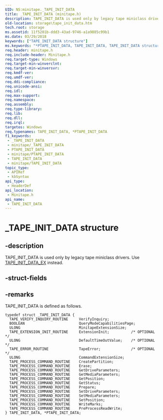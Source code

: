 ```yaml
---
UID: NS:minitape._TAPE_INIT_DATA
title: _TAPE_INIT_DATA (minitape.h)
description: TAPE_INIT_DATA is used only by legacy tape miniclass drivers. Use TAPE_INIT_DATA_EX instead.
old-location: storage\tape_init_data.htm
tech.root: storage
ms.assetid: 11f5201b-ddd3-43ad-9746-a1a9885c99b1
ms.date: 03/29/2018
keywords: ["TAPE_INIT_DATA structure"]
ms.keywords: "*PTAPE_INIT_DATA, TAPE_INIT_DATA, TAPE_INIT_DATA structure [Storage Devices], _TAPE_INIT_DATA, minitape/TAPE_INIT_DATA, storage.tape_init_data, structs-tape_53b2f7ff-8718-4ac7-9a02-9c2f066b6884.xml"
req.header: minitape.h
req.include-header: Minitape.h
req.target-type: Windows
req.target-min-winverclnt: 
req.target-min-winversvr: 
req.kmdf-ver: 
req.umdf-ver: 
req.ddi-compliance: 
req.unicode-ansi: 
req.idl: 
req.max-support: 
req.namespace: 
req.assembly: 
req.type-library: 
req.lib: 
req.dll: 
req.irql: 
targetos: Windows
req.typenames: TAPE_INIT_DATA, *PTAPE_INIT_DATA
f1_keywords:
 - _TAPE_INIT_DATA
 - minitape/_TAPE_INIT_DATA
 - PTAPE_INIT_DATA
 - minitape/PTAPE_INIT_DATA
 - TAPE_INIT_DATA
 - minitape/TAPE_INIT_DATA
topic_type:
 - APIRef
 - kbSyntax
api_type:
 - HeaderDef
api_location:
 - Minitape.h
api_name:
 - TAPE_INIT_DATA
---
```


# _TAPE_INIT_DATA structure


## -description

TAPE_INIT_DATA is used only by legacy tape miniclass drivers. Use <a href="/windows-hardware/drivers/ddi/minitape/ns-minitape-_tape_init_data_ex">TAPE_INIT_DATA_EX</a> instead.

## -struct-fields

## -remarks

TAPE_INIT_DATA is defined as follows.


```
typedef struct _TAPE_INIT_DATA { 
  TAPE_VERIFY_INQUIRY_ROUTINE     VerifyInquiry;   
  BOOLEAN                         QueryModeCapabilitiesPage; 
  ULONG                           MinitapeExtensionSize; 
  TAPE_EXTENSION_INIT_ROUTINE     ExtensionInit;          /* OPTIONAL */
  ULONG                           DefaultTimeOutValue;    /* OPTIONAL */
  TAPE_ERROR_ROUTINE              TapeError;              /* OPTIONAL */
  ULONG                           CommandExtensionSize; 
  TAPE_PROCESS_COMMAND_ROUTINE    CreatePartition; 
  TAPE_PROCESS_COMMAND_ROUTINE    Erase; 
  TAPE_PROCESS_COMMAND_ROUTINE    GetDriveParameters; 
  TAPE_PROCESS_COMMAND_ROUTINE    GetMediaParameters; 
  TAPE_PROCESS_COMMAND_ROUTINE    GetPosition; 
  TAPE_PROCESS_COMMAND_ROUTINE    GetStatus; 
  TAPE_PROCESS_COMMAND_ROUTINE    Prepare; 
  TAPE_PROCESS_COMMAND_ROUTINE    SetDriveParameters; 
  TAPE_PROCESS_COMMAND_ROUTINE    SetMediaParameters; 
  TAPE_PROCESS_COMMAND_ROUTINE    SetPosition; 
  TAPE_PROCESS_COMMAND_ROUTINE    WriteMarks; 
  TAPE_PROCESS_COMMAND_ROUTINE    PreProcessReadWrite; 
} TAPE_INIT_DATA, *PTAPE_INIT_DATA;
```